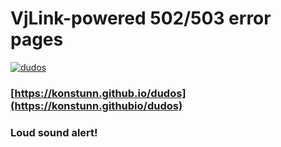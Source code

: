VjLink-powered 502/503 error pages
===================

[![dudos](https://pp.vk.me/c624522/v624522108/4cc74/ErVPl1O56jc.jpg)](https://konstunn.github.io/dudos)

### [https://konstunn.github.io/dudos](https://konstunn.githubio/dudos)

### Loud sound alert!
